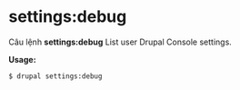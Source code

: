 # settings:debug
Câu lệnh **settings:debug** List user Drupal Console settings.

**Usage:**
```
$ drupal settings:debug 
```
